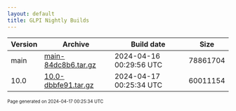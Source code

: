```yaml
---
layout: default
title: GLPI Nightly Builds
---
```


Version|Archive|Build date|Size
---|---|---|---
main|[main-84dc8b6.tar.gz](main-84dc8b6.tar.gz)|2024-04-16 00:29:56 UTC|78861704
10.0|[10.0-dbbfe91.tar.gz](10.0-dbbfe91.tar.gz)|2024-04-17 00:25:34 UTC|60011154

<font size="1">Page generated on 2024-04-17 00:25:34 UTC</font>
